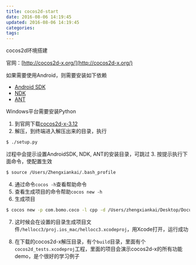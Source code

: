 ```yaml
---
title: cocos2d-start
date: 2016-08-06 14:19:45
updated: 2016-08-06 14:19:45
categories:
tags:
---
```


cocos2d环境搭建

官网：[http://cocos2d-x.org/](http://cocos2d-x.org/)

如果需要使用Android，则需要安装如下依赖
* [Android SDK](http://developer.android.com/sdk/index.html)
* [NDK](http://developer.android.com/sdk/index.html)
* [ANT](http://ant.apache.org)

Windows平台需要安装Python

1. 到官网下载[cocos2d-x-3.12](http://www.cocos2d-x.org/filedown/start/339)
2. 解压，到终端进入解压出来的目录，执行
  ```bash
  $ ./setup.py
  ```
  过程中会提示设置AndroidSDK, NDK, ANT的安装目录，可跳过
3. 按提示执行下面命令，使配置生效
  ```bash
  $ source /Users/Zhengxiankai/.bash_profile
  ```
4. 通过命令`cocos -h`查看帮助命令
5. 查看生成项目的命令帮助`cocos new -h`
6. 生成项目
  ```bash
  $ cocos new -p com.bomo.coco -l cpp -d /Users/zhengxiankai/Desktop/Document/cocoa2dx/ hellocc3
  ```
7. 这时候会在设置的目录生成项目文件`/hellocc3/proj.ios_mac/hellocc3.xcodeproj`，用Xcode打开，运行成功

8. 在下载的cocos2d-x解压目录，有个`build`目录，里面有个`cocos2d_tests.xcodeproj`工程，里面的项目会演示cocos2d-x的所有功能demo，是个很好的学习例子
